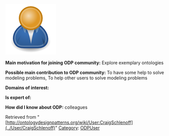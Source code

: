 [![Image:ODPUser.png](../images/a/a6/ODPUser.png)](../Image/ODPUser.png "Image:ODPUser.png")




  





__Main motivation for joining ODP community:__ Explore exemplary ontologies


__Possible main contribution to ODP community:__ To have some help to solve modeling problems, To help other users to solve modeling problems


__Domains of interest:__


  



__Is expert of:__


  

__How did I know about ODP:__ colleagues






Retrieved from "[http://ontologydesignpatterns.org/wiki/User:CraigSchlenoff](../User/CraigSchlenoff)"
 [Category](http://ontologydesignpatterns.org/wiki/Special:Categories "Special:Categories"): [ODPUser](../Category/ODPUser "Category:ODPUser")